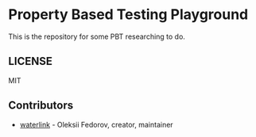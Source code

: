 # Property Based Testing Playground

This is the repository for some PBT researching to do.

## LICENSE

MIT

## Contributors

- [waterlink](https://github.com/waterlink) - Oleksii Fedorov, creator,
  maintainer
